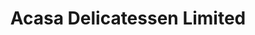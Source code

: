 ---
title: "Acasa Delicatessen Limited"
url: /ilford/acasa-delicatessen-limited/
shop: Supermarkt
---